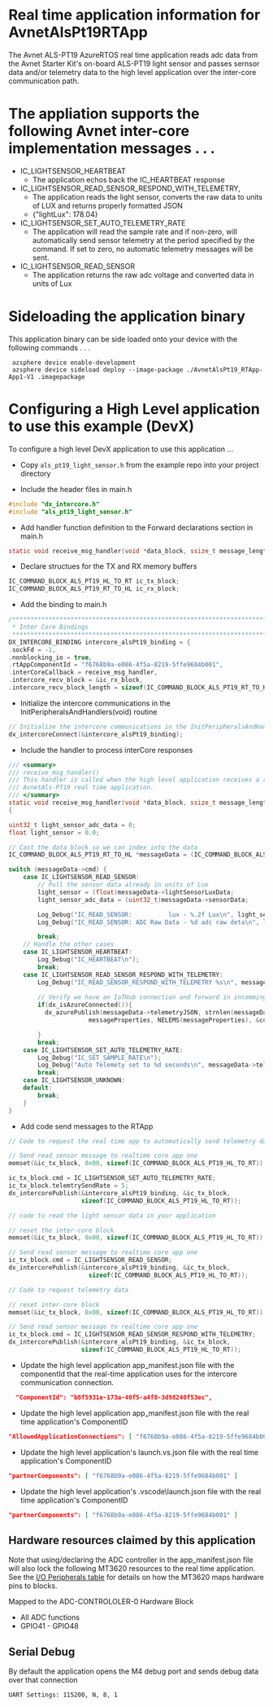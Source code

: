 # Real time application information for AvnetAlsPt19RTApp

The Avnet ALS-PT19 AzureRTOS real time application reads adc data from the Avnet Starter Kit's on-board ALS-PT19 light sensor and passes 
sernsor data and/or telemetry data to the high level application over the inter-core communication path.

# The appliation supports the following Avnet inter-core implementation messages . . .

* IC_LIGHTSENSOR_HEARTBEAT 
  * The application echos back the IC_HEARTBEAT response
* IC_LIGHTSENSOR_READ_SENSOR_RESPOND_WITH_TELEMETRY, 
  * The application reads the light sensor, converts the raw data to units of LUX and returns properly formatted JSON
  * {"lightLux": 178.04}
* IC_LIGHTSENSOR_SET_AUTO_TELEMETRY_RATE
  * The application will read the sample rate and if non-zero, will automatically send sensor telemetry at the period specified by the command.  If set to zero, no automatic telemetry messages will be sent. 
* IC_LIGHTSENSOR_READ_SENSOR
  * The application returns the raw adc voltage and converted data in units of Lux

# Sideloading the application binary
This application binary can be side loaded onto your device with the following commands . . .

     azsphere device enable-development
     azsphere device sideload deploy --image-package ./AvnetAlsPt19_RTApp-App1-V1 .imagepackage

# Configuring a High Level application to use this example (DevX)
To configure a high level DevX application to use this application ...

* Copy ```als_pt19_light_sensor.h``` from the example repo into your project directory

* Include the header files in main.h

```c
#include "dx_intercore.h"
#include "als_pt19_light_sensor.h"
```

* Add handler function definition to the Forward declarations section in main.h
```c
static void receive_msg_handler(void *data_block, ssize_t message_length);
```

* Declare structues for the TX and RX memory buffers
```c
IC_COMMAND_BLOCK_ALS_PT19_HL_TO_RT ic_tx_block;
IC_COMMAND_BLOCK_ALS_PT19_RT_TO_HL ic_rx_block;
```

* Add the binding to main.h
```c
/****************************************************************************************
 * Inter Core Bindings
 *****************************************************************************************/
DX_INTERCORE_BINDING intercore_alsPt19_binding = {
.sockFd = -1,
.nonblocking_io = true,
.rtAppComponentId = "f6768b9a-e086-4f5a-8219-5ffe9684b001",
.interCoreCallback = receive_msg_handler,
.intercore_recv_block = &ic_rx_block,
.intercore_recv_block_length = sizeof(IC_COMMAND_BLOCK_ALS_PT19_RT_TO_HL)};
```

* Initialize the intercore communications in the InitPeripheralsAndHandlers(void) routine
```c
// Initialize the intercore communications in the InitPeripheralsAndHandlers(void) routine
dx_intercoreConnect(&intercore_alsPt19_binding);
```
* Include the handler to process interCore responses
```c
/// <summary>
/// receive_msg_handler()
/// This handler is called when the high level application receives a response from the 
/// AvnetAls-PT19 real time application.
/// </summary>
static void receive_msg_handler(void *data_block, ssize_t message_length)
{

uint32_t light_sensor_adc_data = 0;
float light_sensor = 0.0;

// Cast the data block so we can index into the data
IC_COMMAND_BLOCK_ALS_PT19_RT_TO_HL *messageData = (IC_COMMAND_BLOCK_ALS_PT19_RT_TO_HL*) data_block;

switch (messageData->cmd) {
    case IC_LIGHTSENSOR_READ_SENSOR:
        // Pull the sensor data already in units of Lux
        light_sensor = (float)messageData->lightSensorLuxData;
        light_sensor_adc_data = (uint32_t)messageData->sensorData;

        Log_Debug("IC_READ_SENSOR:          lux - %.2f Lux\n", light_sensor);
        Log_Debug("IC_READ_SENSOR: ADC Raw Data - %d adc raw deta\n", light_sensor_adc_data);

        break;
    // Handle the other cases
    case IC_LIGHTSENSOR_HEARTBEAT:
        Log_Debug("IC_HEARTBEAT\n");
        break;
    case IC_LIGHTSENSOR_READ_SENSOR_RESPOND_WITH_TELEMETRY:
        Log_Debug("IC_READ_SENSOR_RESPOND_WITH_TELEMETRY %s\n", messageData->telemetryJSON);
        
        // Verify we have an IoTHub connection and forward in incomming JSON telemetry data
        if(dx_isAzureConnected()){
          dx_azurePublish(messageData->telemetryJSON, strnlen(messageData->telemetryJSON, JSON_STRING_MAX_SIZE), 
                      messageProperties, NELEMS(messageProperties), &contentProperties);

        }
        break;
    case IC_LIGHTSENSOR_SET_AUTO_TELEMETRY_RATE:
        Log_Debug("IC_SET_SAMPLE_RATE\n");
        Log_Debug("Auto Telemety set to %d seconds\n", messageData->telemtrySendRate);
        break;
    case IC_LIGHTSENSOR_UNKNOWN:
    default:
        break;
    }
}

```
* Add code send messages to the RTApp
```c
// Code to request the real time app to automatically send telemetry data every 5 seconds

// Send read sensor message to realtime core app one
memset(&ic_tx_block, 0x00, sizeof(IC_COMMAND_BLOCK_ALS_PT19_HL_TO_RT));

ic_tx_block.cmd = IC_LIGHTSENSOR_SET_AUTO_TELEMETRY_RATE;
ic_tx_block.telemtrySendRate = 5;
dx_intercorePublish(&intercore_alsPt19_binding, &ic_tx_block,
                    sizeof(IC_COMMAND_BLOCK_ALS_PT19_HL_TO_RT));

// code to read the light sensor data in your application

// reset the inter-core block
memset(&ic_tx_block, 0x00, sizeof(IC_COMMAND_BLOCK_ALS_PT19_HL_TO_RT));

// Send read sensor message to realtime core app one
ic_tx_block.cmd = IC_LIGHTSENSOR_READ_SENSOR;
dx_intercorePublish(&intercore_alsPt19_binding, &ic_tx_block,
                      sizeof(IC_COMMAND_BLOCK_ALS_PT19_HL_TO_RT));

// Code to request telemetry data 

// reset inter-core block
memset(&ic_tx_block, 0x00, sizeof(IC_COMMAND_BLOCK_ALS_PT19_HL_TO_RT));

// Send read sensor message to realtime core app one
ic_tx_block.cmd = IC_LIGHTSENSOR_READ_SENSOR_RESPOND_WITH_TELEMETRY;
dx_intercorePublish(&intercore_alsPt19_binding, &ic_tx_block,
                    sizeof(IC_COMMAND_BLOCK_ALS_PT19_HL_TO_RT));


```
* Update the high level application app_manifest.json file with the componentId that the real-time application uses for the intercore communication connection.
 ```JSON
   "ComponentId": "b8f5931e-173a-40f5-a4f8-3d98240f53ec",
 ```
* Update the high level application app_manifest.json file with the real time application's ComponentID
 ```JSON
 "AllowedApplicationConnections": [ "f6768b9a-e086-4f5a-8219-5ffe9684b001" ]
 ```
* Update the high level application's launch.vs.json  file with the real time application's ComponentID
 ```JSON
"partnerComponents": [ "f6768b9a-e086-4f5a-8219-5ffe9684b001" ]
```
* Update the high level application's .vscode\launch.json  file with the real time application's ComponentID
 ```JSON
"partnerComponents": [ "f6768b9a-e086-4f5a-8219-5ffe9684b001" ]
 ```
## Hardware resources claimed by this application
Note that using/declaring the ADC controller in the app_manifest.json file will also lock the following MT3620 resources to the real time application.  See the [I/O Peripherals table](https://docs.microsoft.com/en-us/azure-sphere/hardware/mt3620-product-status#io-peripherals) for details on how the MT3620 maps hardware pins to blocks.

Mapped to the ADC-CONTROLOLER-0 Hardware Block
* All ADC functions
* GPIO41 - GPIO48

## Serial Debug
By default the application opens the M4 debug port and sends debug data over that connection

    UART Settings: 115200, N, 8, 1
